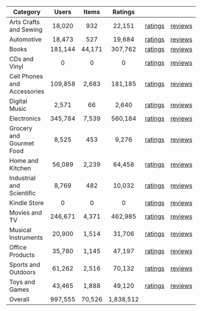 | Category | Users | Items | Ratings |  |  |  | 
 |----------|:-----:|:-----:|:-----:|:-----:|:-----:|:-----:|
Arts Crafts and Sewing | 18,020 | 932 | 22,151 | [ratings](https://ciir.cs.umass.edu/downloads/XMarket/FULL/de/Arts_Crafts_and_Sewing/ratings_de_Arts_Crafts_and_Sewing.txt.gz) | [reviews](https://ciir.cs.umass.edu/downloads/XMarket/FULL/de/Arts_Crafts_and_Sewing/reviews_de_Arts_Crafts_and_Sewing.json.gz) | [metadata](https://ciir.cs.umass.edu/downloads/XMarket/FULL/de/Arts_Crafts_and_Sewing/metadata_de_Arts_Crafts_and_Sewing.json.gz) |  
Automotive | 18,473 | 527 | 19,684 | [ratings](https://ciir.cs.umass.edu/downloads/XMarket/FULL/de/Automotive/ratings_de_Automotive.txt.gz) | [reviews](https://ciir.cs.umass.edu/downloads/XMarket/FULL/de/Automotive/reviews_de_Automotive.json.gz) | [metadata](https://ciir.cs.umass.edu/downloads/XMarket/FULL/de/Automotive/metadata_de_Automotive.json.gz) |  
Books | 181,144 | 44,171 | 307,762 | [ratings](https://ciir.cs.umass.edu/downloads/XMarket/FULL/de/Books/ratings_de_Books.txt.gz) | [reviews](https://ciir.cs.umass.edu/downloads/XMarket/FULL/de/Books/reviews_de_Books.json.gz) | [metadata](https://ciir.cs.umass.edu/downloads/XMarket/FULL/de/Books/metadata_de_Books.json.gz) |  
CDs and Vinyl | 0 | 0 | 0 | [ratings](https://ciir.cs.umass.edu/downloads/XMarket/FULL/de/CDs_and_Vinyl/ratings_de_CDs_and_Vinyl.txt.gz) | [reviews](https://ciir.cs.umass.edu/downloads/XMarket/FULL/de/CDs_and_Vinyl/reviews_de_CDs_and_Vinyl.json.gz) | [metadata](https://ciir.cs.umass.edu/downloads/XMarket/FULL/de/CDs_and_Vinyl/metadata_de_CDs_and_Vinyl.json.gz) |  
Cell Phones and Accessories | 109,858 | 2,683 | 181,185 | [ratings](https://ciir.cs.umass.edu/downloads/XMarket/FULL/de/Cell_Phones_and_Accessories/ratings_de_Cell_Phones_and_Accessories.txt.gz) | [reviews](https://ciir.cs.umass.edu/downloads/XMarket/FULL/de/Cell_Phones_and_Accessories/reviews_de_Cell_Phones_and_Accessories.json.gz) | [metadata](https://ciir.cs.umass.edu/downloads/XMarket/FULL/de/Cell_Phones_and_Accessories/metadata_de_Cell_Phones_and_Accessories.json.gz) |  
Digital Music | 2,571 | 66 | 2,640 | [ratings](https://ciir.cs.umass.edu/downloads/XMarket/FULL/de/Digital_Music/ratings_de_Digital_Music.txt.gz) | [reviews](https://ciir.cs.umass.edu/downloads/XMarket/FULL/de/Digital_Music/reviews_de_Digital_Music.json.gz) | [metadata](https://ciir.cs.umass.edu/downloads/XMarket/FULL/de/Digital_Music/metadata_de_Digital_Music.json.gz) |  
Electronics | 345,784 | 7,539 | 560,184 | [ratings](https://ciir.cs.umass.edu/downloads/XMarket/FULL/de/Electronics/ratings_de_Electronics.txt.gz) | [reviews](https://ciir.cs.umass.edu/downloads/XMarket/FULL/de/Electronics/reviews_de_Electronics.json.gz) | [metadata](https://ciir.cs.umass.edu/downloads/XMarket/FULL/de/Electronics/metadata_de_Electronics.json.gz) |  
Grocery and Gourmet Food | 8,525 | 453 | 9,276 | [ratings](https://ciir.cs.umass.edu/downloads/XMarket/FULL/de/Grocery_and_Gourmet_Food/ratings_de_Grocery_and_Gourmet_Food.txt.gz) | [reviews](https://ciir.cs.umass.edu/downloads/XMarket/FULL/de/Grocery_and_Gourmet_Food/reviews_de_Grocery_and_Gourmet_Food.json.gz) | [metadata](https://ciir.cs.umass.edu/downloads/XMarket/FULL/de/Grocery_and_Gourmet_Food/metadata_de_Grocery_and_Gourmet_Food.json.gz) |  
Home and Kitchen | 56,089 | 2,239 | 64,458 | [ratings](https://ciir.cs.umass.edu/downloads/XMarket/FULL/de/Home_and_Kitchen/ratings_de_Home_and_Kitchen.txt.gz) | [reviews](https://ciir.cs.umass.edu/downloads/XMarket/FULL/de/Home_and_Kitchen/reviews_de_Home_and_Kitchen.json.gz) | [metadata](https://ciir.cs.umass.edu/downloads/XMarket/FULL/de/Home_and_Kitchen/metadata_de_Home_and_Kitchen.json.gz) |  
Industrial and Scientific | 8,769 | 482 | 10,032 | [ratings](https://ciir.cs.umass.edu/downloads/XMarket/FULL/de/Industrial_and_Scientific/ratings_de_Industrial_and_Scientific.txt.gz) | [reviews](https://ciir.cs.umass.edu/downloads/XMarket/FULL/de/Industrial_and_Scientific/reviews_de_Industrial_and_Scientific.json.gz) | [metadata](https://ciir.cs.umass.edu/downloads/XMarket/FULL/de/Industrial_and_Scientific/metadata_de_Industrial_and_Scientific.json.gz) |  
Kindle Store | 0 | 0 | 0 | [ratings](https://ciir.cs.umass.edu/downloads/XMarket/FULL/de/Kindle_Store/ratings_de_Kindle_Store.txt.gz) | [reviews](https://ciir.cs.umass.edu/downloads/XMarket/FULL/de/Kindle_Store/reviews_de_Kindle_Store.json.gz) | [metadata](https://ciir.cs.umass.edu/downloads/XMarket/FULL/de/Kindle_Store/metadata_de_Kindle_Store.json.gz) |  
Movies and TV | 246,671 | 4,371 | 462,985 | [ratings](https://ciir.cs.umass.edu/downloads/XMarket/FULL/de/Movies_and_TV/ratings_de_Movies_and_TV.txt.gz) | [reviews](https://ciir.cs.umass.edu/downloads/XMarket/FULL/de/Movies_and_TV/reviews_de_Movies_and_TV.json.gz) | [metadata](https://ciir.cs.umass.edu/downloads/XMarket/FULL/de/Movies_and_TV/metadata_de_Movies_and_TV.json.gz) |  
Musical Instruments | 20,900 | 1,514 | 31,706 | [ratings](https://ciir.cs.umass.edu/downloads/XMarket/FULL/de/Musical_Instruments/ratings_de_Musical_Instruments.txt.gz) | [reviews](https://ciir.cs.umass.edu/downloads/XMarket/FULL/de/Musical_Instruments/reviews_de_Musical_Instruments.json.gz) | [metadata](https://ciir.cs.umass.edu/downloads/XMarket/FULL/de/Musical_Instruments/metadata_de_Musical_Instruments.json.gz) |  
Office Products | 35,780 | 1,145 | 47,197 | [ratings](https://ciir.cs.umass.edu/downloads/XMarket/FULL/de/Office_Products/ratings_de_Office_Products.txt.gz) | [reviews](https://ciir.cs.umass.edu/downloads/XMarket/FULL/de/Office_Products/reviews_de_Office_Products.json.gz) | [metadata](https://ciir.cs.umass.edu/downloads/XMarket/FULL/de/Office_Products/metadata_de_Office_Products.json.gz) |  
Sports and Outdoors | 61,262 | 2,516 | 70,132 | [ratings](https://ciir.cs.umass.edu/downloads/XMarket/FULL/de/Sports_and_Outdoors/ratings_de_Sports_and_Outdoors.txt.gz) | [reviews](https://ciir.cs.umass.edu/downloads/XMarket/FULL/de/Sports_and_Outdoors/reviews_de_Sports_and_Outdoors.json.gz) | [metadata](https://ciir.cs.umass.edu/downloads/XMarket/FULL/de/Sports_and_Outdoors/metadata_de_Sports_and_Outdoors.json.gz) |  
Toys and Games | 43,465 | 1,888 | 49,120 | [ratings](https://ciir.cs.umass.edu/downloads/XMarket/FULL/de/Toys_and_Games/ratings_de_Toys_and_Games.txt.gz) | [reviews](https://ciir.cs.umass.edu/downloads/XMarket/FULL/de/Toys_and_Games/reviews_de_Toys_and_Games.json.gz) | [metadata](https://ciir.cs.umass.edu/downloads/XMarket/FULL/de/Toys_and_Games/metadata_de_Toys_and_Games.json.gz) |  
Overall | 997,555 | 70,526 | 1,838,512 |  |  |  |
